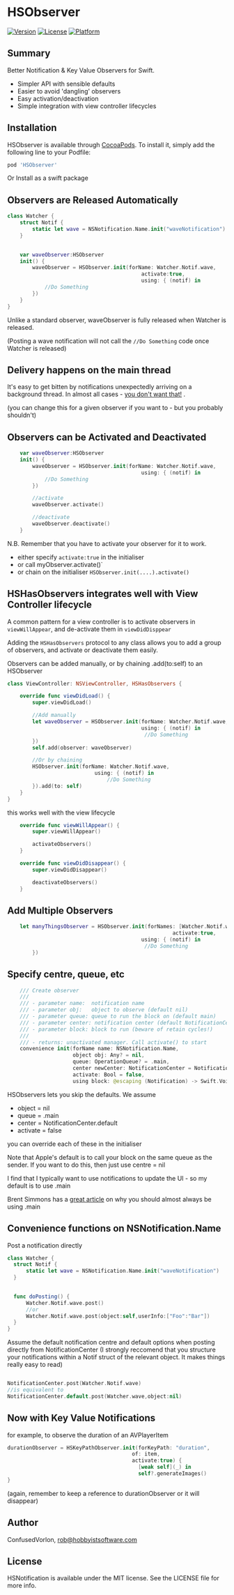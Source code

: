 # HSObserver

[![Version](https://img.shields.io/cocoapods/v/HSObserver.svg?style=flat)](https://cocoapods.org/pods/HSObserver)
[![License](https://img.shields.io/cocoapods/l/HSObserver.svg?style=flat)](https://cocoapods.org/pods/HSObserver)
[![Platform](https://img.shields.io/cocoapods/p/HSObserver.svg?style=flat)](https://cocoapods.org/pods/HSObserver)

## Summary

Better Notification & Key Value Observers for Swift.

* Simpler API with sensible defaults
* Easier to avoid 'dangling' observers
* Easy activation/deactivation
* Simple integration with view controller lifecycles


## Installation

HSObserver is available through [CocoaPods](https://cocoapods.org). To install
it, simply add the following line to your Podfile:

```ruby
pod 'HSObserver'
```

Or Install as a swift package


## Observers are Released Automatically

```swift
class Watcher {
    struct Notif {
        static let wave = NSNotification.Name.init("waveNotification")
    }
    

    var waveObserver:HSObserver
    init() {
        waveObserver = HSObserver.init(forName: Watcher.Notif.wave,
                                           activate:true,
                                           using: { (notif) in
            //Do Something
        })
    }
}
```

Unlike a standard observer, waveObserver is fully released when Watcher is released. 

(Posting a wave notification will not call the `//Do Something` code once Watcher is released)

## Delivery happens on the main thread

It's easy to get bitten by notifications unexpectedly arriving on a background thread. In almost all cases - [you don't want that!](https://inessential.com/2021/03/20/how_netnewswire_handles_threading)
.

(you can change this for a given observer if you want to - but you probably shouldn't)

## Observers can be Activated and Deactivated

```swift
    var waveObserver:HSObserver
    init() {
        waveObserver = HSObserver.init(forName: Watcher.Notif.wave,
                                           using: { (notif) in
            //Do Something
        })

        //activate
        waveObserver.activate()

        //deactivate
        waveObserver.deactivate()
    }
```

N.B. Remember that you have to activate your observer for it to work.

* either specify `activate:true` in the initialiser
* or call myObserver.activate()`
* or chain on the initialiser `HSObserver.init(....).activate()`


## HSHasObservers integrates well with View Controller lifecycle

A common pattern for a view controller is to activate observers in `viewWillAppear`, and de-activate them in `viewDidDisppear`

Adding the `HSHasObservers` protocol to any class allows you to add a group of observers, and activate or deactivate them easily.

Observers can be added manually, or by chaining .add(to:self) to an HSObserver

```swift
class ViewController: NSViewController, HSHasObservers {

    override func viewDidLoad() {
        super.viewDidLoad()

        //Add manually
        let waveObserver = HSObserver.init(forName: Watcher.Notif.wave,
                                           using: { (notif) in
                                            //Do Something
        })
        self.add(observer: waveObserver)

        //Or by chaining
        HSObserver.init(forName: Watcher.Notif.wave,
                            using: { (notif) in
                                //Do Something
        }).add(to: self)
    }
}
```

this works well with the view lifecycle

```swift
    override func viewWillAppear() {
        super.viewWillAppear()

        activateObservers()
    }

    override func viewDidDisappear() {
        super.viewDidDisappear()

        deactivateObservers()
    }
```

## Add Multiple Observers

```swift
    let manyThingsObserver = HSObserver.init(forNames: [Watcher.Notif.wave,Watcher.Notif.hello] ,
                                                     activate:true,
                                           using: { (notif) in
                                            //Do Something
        })
```

## Specify centre, queue, etc

```swift
    /// Create observer
    ///
    /// - parameter name:  notification name
    /// - parameter obj:   object to observe (default nil)
    /// - parameter queue: queue to run the block on (default main)
    /// - parameter center: notification center (default NotificationCenter.default)
    /// - parameter block: block to run (beware of retain cycles!)
    ///
    /// - returns: unactivated manager. Call activate() to start
    convenience init(forName name: NSNotification.Name,
                     object obj: Any? = nil,
                     queue: OperationQueue? = .main,
                     center newCenter: NotificationCenter = NotificationCenter.default,
                     activate: Bool = false,
                     using block: @escaping (Notification) -> Swift.Void)
```

HSObservers lets you skip the defaults. We assume

* object = nil
* queue = .main
* center = NotificationCenter.default
* activate = false

you can override each of these in the initialiser

Note that Apple's default is to call your block on the same queue as the sender. If you want to do this, then just use centre = nil

I find that I typically want to use notifications to update the UI - so my default is to use .main

Brent Simmons has a [great article](https://inessential.com/2021/03/20/how_netnewswire_handles_threading) on why you should almost always be using .main

## Convenience functions on NSNotification.Name

Post a notification directly
  
  ```swift
  class Watcher {
    struct Notif {
        static let wave = NSNotification.Name.init("waveNotification")
    }
      

    func doPosting() {
        Watcher.Notif.wave.post()
        //or
        Watcher.Notif.wave.post(object:self,userInfo:["Foo":"Bar"])
    }
  }
  ```

Assume the default notification centre and default options when posting directly from NotificationCenter
(I strongly reccomend that you structure your notifications within a Notif struct of the relevant object. It makes things really easy to read)

  ```swift
  
  NotificationCenter.post(Watcher.Notif.wave)
  //is equivalent to
  NotificationCenter.default.post(Watcher.wave,object:nil)
  
  ```
    
## Now with Key Value Notifications

for example, to observe the duration of an AVPlayerItem

  ```swift
durationObserver = HSKeyPathObserver.init(forKeyPath: "duration",
                                          of: item,
                                          activate:true) {
                                            [weak self](_) in
                                            self?.generateImages()
}
  ```
  
  (again, remember to keep a reference to durationObserver or it will disappear)
    

## Author

ConfusedVorlon, rob@hobbyistsoftware.com

## License

HSNotification is available under the MIT license. See the LICENSE file for more info.
